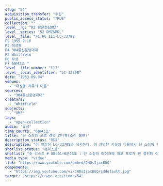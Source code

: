 ```yaml
---
slug: "54"
acquisition_transfer: "수집"
public_access_status: "TRUE"
collection: ""
level__rg: "R2 판문점&DMZ"
level__series: "S2 DMZ&MDL"
level__file: "F1 RG 111-LC-33798
F2 1955.9.16
F3 대성동 
F4 304통신운영대대
F5 Whitfield
F6 무성 
F7 6분43초 "
level__file_number: "111"
level__local_identifier: "LC-33798"
date: "1953.09.04"
venues: 
  - "대성동 자유의 마을"
sources: 
  - "304통신운영대대"
creators: 
  - "Whitfield"
subjects: 
  - "DMZ"
tags: 
  - "open-collection"
audio: "유성"
time_courts: "6분43초"
title: "딘 소장의 포로 경험 인터뷰(소리 불량)"
description_status: "해제"
description: "이 영상은 LC-33798과 유사하다. 이 장면은 자유의 마을에서 딘 소장이 북한인민군에게 포획되고 석방되기까지 인터뷰하는 내용으로 구성되어 있다. 영상은 유성이나 불량이다. "
shotlist_status: "숏리스트"
shotlist: "숏 리스트 # 00:01~6분43초 : 딘 소장이 마이크에 대고 포로가 된 경위와 이동, 석방까지 상세하게 구술하고 있 다. 그는 말끔한 양복 차림이며 뒤에 다른 미군 장교가 앉아 있다. 가끔 기자들의 질문을 받기도 한다. "
media_type: "video"
link: "https://www.youtube.com/embed/JHDsIjaxBGQ"
components: 
  - "https://img.youtube.com/vi/JHDsIjaxBGQ/sddefault.jpg"
target: "https://ccwps.org/items/54"
---
```

